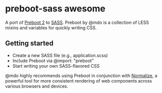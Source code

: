 preboot-sass awesome
============

A port of [Preboot 2](https://github.com/mdo/preboot) to [SASS](http://sass-lang.com). Preboot by @mdo is a collection of LESS mixins and variables for quickly writing CSS.

## Getting started

* Create a new SASS file (e.g., application.scss)
* Include Preboot via @import: "preboot"
* Start writing your own SASS-flavored CSS

@mdo highly recommends using Preboot in conjunction with [Normalize](http://necolas.github.com/normalize.css), a powerful tool for more consistent rendering of web components across various browsers and devices.
